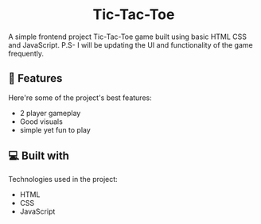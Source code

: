 <h1 align="center" id="title">Tic-Tac-Toe</h1>

<p id="description">A simple frontend project Tic-Tac-Toe game built using basic HTML CSS and JavaScript. P.S- I will be updating the UI and functionality of the game frequently.</p>

  
  
<h2>🧐 Features</h2>

Here're some of the project's best features:

*   2 player gameplay
*   Good visuals
*   simple yet fun to play

  
  
<h2>💻 Built with</h2>

Technologies used in the project:

*   HTML
*   CSS
*   JavaScript
